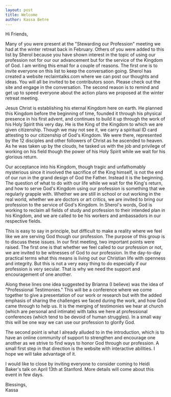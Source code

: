 ```yaml
---
layout: post
title: Welcome
author: Kassa Betre
---
```


Hi Friends,

Many of you were present at the "Stewarding our Profession" meeting we
had at the winter retreat back in February. Others of you were added to
this list by Sherol because you have shown interest in the topic of
using our profession not for our our advancement but for the service of
the Kingdom of God. I am writing this email for a couple of reasons. The
first one is to invite everyone on this list to keep the conversation
going. Sherol has created a website reclaimtalks.com where we can post
our thoughts and ideas. You will all be invited to be contributors soon.
Please check out the site and engage in the conversation. The second
reason is to remind and get up to speed everyone about the action plans
we proposed at the winter retreat meeting.

<!-- break -->

Jesus Christ is establishing his eternal Kingdom here on earth. He
planned this Kingdom before the beginning of time, founded it through
his physical presence in his first advent, and continues to build it up
through the work of his Holy Spirit this very day. He is the King of the
Kingdom to which we are given citizenship. Though we may not see it, we
carry a spiritual ID card attesting to our citizenship of God's Kingdom.
We were there, represented by the 12 disciples and other followers of
Christ as he ascended to heaven. As he was taken up by the clouds, he
tasked us with the job and privilege of working on his field though the
power of his Holy Spirit while we wait for his glorious return.

Our acceptance into his Kingdom, though tragic and unfathomably
mysterious since it involved the sacrifice of the King himself, is not
the end of our run in the grand design of God the Father. Instead it is
the beginning. The question of what to do with our life while we wait
for the King's return, and how to serve God's Kingdom using our
profession is something that we regularly grapple with. Whether we are
still in school or out working in the real world, whether we are doctors
or art critics, we are invited to bring our profession to the service of
God's Kingdom. In Sherol's words, God is working to reclaim all fields
of study and profession to their intended plan in his Kingdom, and we
are called to be his workers and ambassadors in our respective fields.

This is easy to say in principle, but difficult to make a reality where
we feel like we are serving God though our profession. The purpose of
this group is to discuss these issues. In our first meeting, two
important points were raised. The first one is that whether we feel
called to our profession or not, we are invited to be witnesses of God
to our profession. In the day-to-day practical terms what this means is
living out our Christian life with openness and integrity. But this is
not a very easy thing to do especially if our profession is very
secular. That is why we need the support and encouragement of one
another.

Along these lines one idea suggested by Brianna (I believe) was the idea
of "Professional Testimonies." This will be a conference where we come
together to give a presentation of our work or research but with the
added emphasis of sharing the challenges we faced during the work, and
how God came through to help us. It is the merging of testimonies we
hear at church (which are personal and intimate) with talks we here at
professional conferences (which tend to be devoid of human struggles).
In a small way this will be one way we can use our profession to glorify
God.

The second point is what I already alluded to in the introduction, which
is to have an online community of support to strengthen and encourage
one another as we strive to find ways to honor God through our
profession. A small first step in that direction is the website with
interactive abilities. I hope we will take advantage of it.

I would like to close by inviting everyone to consider coming to Heidi
Baker's talk on April 13th at Stanford. More details will come about
this event in few days.

Blessings,\
 Kassa
